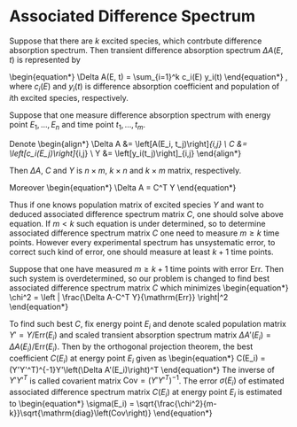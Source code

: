 # Associated Difference Spectrum

Suppose that there are $k$ excited species, which contrbute difference absorption spectrum.
Then transient difference absorption spectrum $\Delta A(E, t)$ is represented by

\begin{equation*}
\Delta A(E, t) = \sum_{i=1}^k c_i(E) y_i(t)
\end{equation*}
, where $c_i(E)$ and $y_i(t)$ is difference absorption coefficient and population of $i$th excited species, respectively.

Suppose that one measure difference absorption spectrum with energy point $E_1,\dotsc, E_n$ and time point $t_1, \dotsc, t_m$.

Denote 
\begin{align*}
\Delta A &= \left[A(E_i, t_j)\right]_{i,j} \\
C &= \left[c_i(E_j)\right]_{i,j} \\
Y &= \left[y_i(t_j)\right]_{i,j}
\end{align*}

Then $\Delta A$, $C$ and $Y$ is $n \times m$, $k \times n$ and $k \times m$ matrix, respectively.

Moreover
\begin{equation*}
\Delta A = C^T Y
\end{equation*}

Thus if one knows population matrix of excited species $Y$ and want to deduced associated difference spectrum matrix $C$, one should solve above equation.
If $m<k$ such equation is under determined, so to determine associated difference spectrum matrix $C$ one need to measure $m \geq k$ time points.
However every experimental spectrum has unsystematic error, to correct such kind of error, one should measure at least $k+1$ time points.

Suppose that one have measured $m \geq k+1$ time points with error $\mathrm{Err}$. Then such system is overdetermined, so our problem is changed to find best associated difference spectrum matrix $C$ which minimizes 
\begin{equation*}
\chi^2 = \left \| \frac{\Delta A-C^T Y}{\mathrm{Err}} \right\|^2
\end{equation*}

To find such best $C$, fix energy point $E_i$ and denote scaled population matrix $Y' = Y/\mathrm{Err}(E_i)$ and scaled transient absorption spectrum matrix $\Delta A'(E_i) = \Delta A(E_i)/\mathrm{Err}(E_i)$. Then by the orthogonal projection theorem, the best coefficient $C(E_i)$ at energy point $E_i$ given as
\begin{equation*}
C(E_i) = (Y'Y'^T)^{-1}Y'\left(\Delta A'(E_i)\right)^T
\end{equation*}
The inverse of $Y'Y'^T$ is called covarient matrix $\mathrm{Cov} = (Y'Y'^T)^{-1}$.
The error $\sigma(E_i)$ of estimated associated difference spectrum matrix $C(E_i)$ at energy point $E_i$ is estimated to
\begin{equation*}
\sigma(E_i) = \sqrt{\frac{\chi^2}{m-k}}\sqrt{\mathrm{diag}\left(Cov\right)}
\end{equation*}

